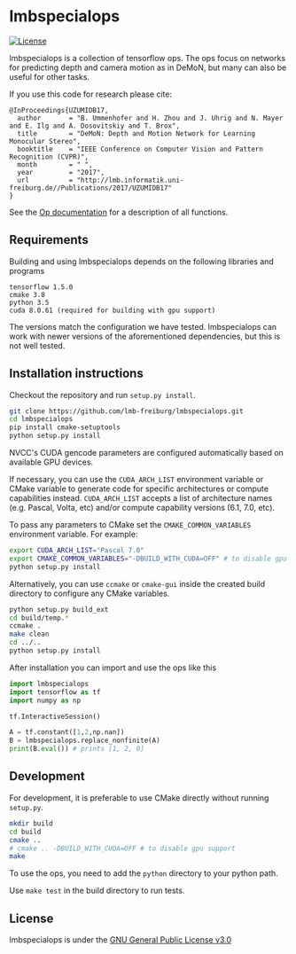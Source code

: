 # lmbspecialops

[![License](https://img.shields.io/badge/license-GPLv3-blue.svg)](LICENSE)

lmbspecialops is a collection of tensorflow ops.
The ops focus on networks for predicting depth and camera motion as in DeMoN, but many can also be useful for other tasks.

If you use this code for research please cite:
   
    @InProceedings{UZUMIDB17,
      author       = "B. Ummenhofer and H. Zhou and J. Uhrig and N. Mayer and E. Ilg and A. Dosovitskiy and T. Brox",
      title        = "DeMoN: Depth and Motion Network for Learning Monocular Stereo",
      booktitle    = "IEEE Conference on Computer Vision and Pattern Recognition (CVPR)",
      month        = " ",
      year         = "2017",
      url          = "http://lmb.informatik.uni-freiburg.de//Publications/2017/UZUMIDB17"
    }


See the [Op documentation](doc/lmbspecialops_doc.md) for a description of all functions.


## Requirements

Building and using lmbspecialops depends on the following libraries and programs

    tensorflow 1.5.0
    cmake 3.8
    python 3.5
    cuda 8.0.61 (required for building with gpu support)

The versions match the configuration we have tested.
lmbspecialops can work with newer versions of the aforementioned dependencies, but this is not well tested.


## Installation instructions

Checkout the repository and run `setup.py install`.

```bash
git clone https://github.com/lmb-freiburg/lmbspecialops.git
cd lmbspecialops
pip install cmake-setuptools
python setup.py install
```

NVCC's CUDA gencode parameters are configured automatically based on available GPU devices.

If necessary, you can use the `CUDA_ARCH_LIST` environment variable or CMake variable to
generate code for specific architectures or compute capabilities instead.
`CUDA_ARCH_LIST` accepts a list of architecture names (e.g. Pascal, Volta, etc) and/or
compute capability versions (6.1, 7.0, etc).

To pass any parameters to CMake set the `CMAKE_COMMON_VARIABLES` environment variable. For example:

```bash
export CUDA_ARCH_LIST="Pascal 7.0"
export CMAKE_COMMON_VARIABLES="-DBUILD_WITH_CUDA=OFF" # to disable gpu support
python setup.py install
```

Alternatively, you can use `ccmake` or `cmake-gui` inside the created build directory
to configure any CMake variables.

```bash
python setup.py build_ext
cd build/temp.*
ccmake .
make clean
cd ../..
python setup.py install
```

After installation you can import and use the ops like this 

```python
import lmbspecialops
import tensorflow as tf
import numpy as np

tf.InteractiveSession()

A = tf.constant([1,2,np.nan])
B = lmbspecialops.replace_nonfinite(A)
print(B.eval()) # prints [1, 2, 0]
```

## Development

For development, it is preferable to use CMake directly without running `setup.py`.
```bash
mkdir build
cd build
cmake ..
# cmake .. -DBUILD_WITH_CUDA=OFF # to disable gpu support
make
```

To use the ops, you need to add the `python` directory to your python path.

Use `make test` in the build directory to run tests.

## License

lmbspecialops is under the [GNU General Public License v3.0](LICENSE.txt)

